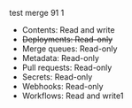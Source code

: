 test merge 91
1



- Contents: Read and write
- ~~Deployments: Read-only~~
- Merge queues: Read-only
- Metadata: Read-only
- Pull requests: Read-only
- Secrets: Read-only
- Webhooks: Read-only
- Workflows: Read and write1

